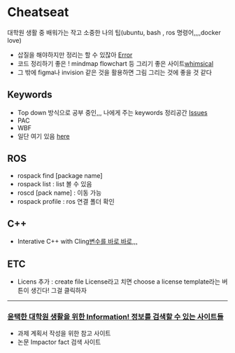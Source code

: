 # Cheatseat
대학원 생활 중 배워가는 작고 소중한 나의 팁(ubuntu, bash , ros 명령어,,,,docker love)
- 삽질을 해야하지만 정리는 할 수 있잖아 [Error](Error.md)
- 코드 정리하기 좋은 ! mindmap flowchart 등 그리기 좋은 사이트[whimsical](https://whimsical.com/)
- 그 밖에 figma나 invision 같은 것을 활용하면 그림 그리는 것에 좋을 것 같다

##



## Keywords
- Top down 방식으로 공부 중인,,, 나에게 주는 keywords 정리공간 [Issues](https://github.com/ChaeChae0505/Cheatseat/issues)
- PAC
- WBF
- 일단 여기 있음 [here](https://www.notion.so/ch05ch/e68d8d8a62824626bf19a587e91c3d34)

## ROS
- rospack find [package name]
- rospack list : list 볼 수 있음
- roscd [pack name] : 이동 가능
- rospack profile : ros 연결 폴더 확인

## C++
- Interative C++ with Cling[변수를 바로 바로,,,](https://iosroid.tistory.com/m/113)

## ETC
- Licens 추가 : create file License라고 치면 choose a license template라는 버튼이 생긴다! 그걸 클릭하자

---
### [윤택한 대학원 생활을 위한 Information! 정보를 검색할 수 있는 사이트들](Information.md)
- 과제 계획서 작성을 위한 참고 사이트
- 논문 Impactor fact 검색 사이트 
